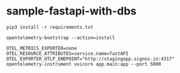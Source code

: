 # sample-fastapi-with-dbs

```
pip3 install -r requirements.txt
```

```
opentelemetry-bootstrap --action=install
```

```
OTEL_METRICS_EXPORTER=none OTEL_RESOURCE_ATTRIBUTES=service.name=fastAPI OTEL_EXPORTER_OTLP_ENDPOINT="http://stagingapp.signoz.io:4317" opentelemetry-instrument uvicorn app.main:app --port 5000
```